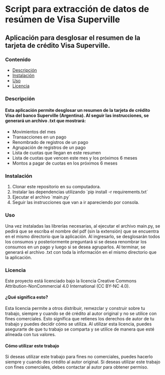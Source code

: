 # Script para extracción de datos de resúmen de Visa Superville
## Aplicación para desglosar el resumen de la tarjeta de crédito Visa Superville.
### Contenido
- [Descripción](#descripcion)
- [Instalación](#instalacion)
- [Uso](#uso)
- [Licencia](#licencia)

### Descripción <a name="descripcion"></a>
#### Esta aplicación permite desglosar un resumen de la tarjeta de crédito Visa del banco Superville (Argentina). Al seguir las instrucciones, se generará un archivo .txt que mostrará:

- Movimientos del mes
- Transacciones en un pago
- Renombrado de registros de un pago
- Agrupación de registros de un pago
- Lista de cuotas que llegan en este resumen
- Lista de cuotas que vencen este mes y los próximos 6 meses
- Montos a pagar de cuotas en los próximos 6 meses

### Instalación <a name="instalacion"></a>
1. Clonar este repositorio en su computadora.
2. Instalar las dependencias utilizando ´pip install -r requirements.txt´ 
3. Ejecutar el archivo ´main.py´
4. Seguir las instrucciones que van a ir apareciendo por consola.

### Uso <a name="uso"></a>
Una vez instaladas las librerías necesarias, al ejecutar el archivo main.py, se pedirá que se escriba el nombre del pdf (sin la extensión) que se encuentra en el mismo directorio que la aplicación. Al ingresarlo, se desglosarán todos los consumos y posteriormente preguntará si se desea renombrar los consumos en un pago y luego si se desea agruparlos. Al terminar, se generará el archivo .txt con toda la información en el mismo directorio que la aplicación.

### Licencia <a name="licencia"></a>
Este proyecto está licenciado bajo la licencia Creative Commons Attribution-NonCommercial 4.0 International (CC BY-NC 4.0).

#### ¿Qué significa esto?
Esta licencia permite a otros distribuir, remezclar y construir sobre tu trabajo, siempre y cuando se dé crédito al autor original y no se utilice con fines comerciales. Esto significa que retienes los derechos de autor de tu trabajo y puedes decidir cómo se utiliza. Al utilizar esta licencia, puedes asegurarte de que tu trabajo se comparta y se utilice de manera que esté alineada con tus valores.

#### Cómo utilizar este trabajo
Si deseas utilizar este trabajo para fines no comerciales, puedes hacerlo siempre y cuando des crédito al autor original. Si deseas utilizar este trabajo con fines comerciales, debes contactar al autor para obtener permiso.


